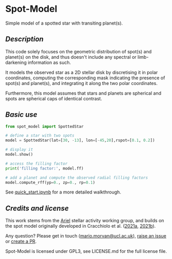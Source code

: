 # Spot-Model

Simple model of a spotted star with transiting planet(s). 

## *Description*

This code solely focuses on the geometric distribution of spot(s) and planet(s) on the disk, and thus doesn't include any spectral or limb-darkening information as such.

It models the observed star as a 2D stellar disk by discretising it in polar coordinates, computing the corresponding mask indicating the presence of spot(s) and planet(s), and integrating it along the two polar coordinates. 

Furthermore, this model assumes that stars and planets are spherical and spots are spherical caps of identical contrast.

## *Basic use*

```python
from spot_model import SpottedStar

# define a star with two spots
model = SpottedStar(lat=[30, -13], lon=[-45,20],rspot=[0.1, 0.2])

# display it
model.show()

# access the filling factor
print('filling factor:', model.ff)

# add a planet and compute the observed radial filling factors
model.compute_rff(yp=0., zp=0., rp=0.1)
```

See [quick_start.ipynb](https://github.com/ucl-exoplanets/spot-model/blob/main/quick_start.ipynb) for a more detailed walkthrough.

## *Credits and license*

This work stems from the [Ariel](https://arielmission.space/) stellar activity working group, and builds on the spot model originally developed in Cracchiolo et al. ([2021a](https://arxiv.org/abs/2108.12526), [2021b](https://arxiv.org/abs/2108.12526)).

Any question? Please get in touch (mario.morvan@ucl.ac.uk), [raise an issue](https://github.com/ucl-exoplanets/spot-model/issues) or [create a PR](https://github.com/ucl-exoplanets/spot-model/pulls).

Spot-Model is licensed under GPL3, see LICENSE.md for the full license file.